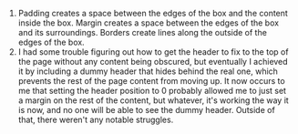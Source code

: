 1. Padding creates a space between the edges of the box and the content inside
the box. Margin creates a space between the edges of the box and its surroundings.
Borders create lines along the outside of the edges of the box.
2. I had some trouble figuring out how to get the header to fix to the top of the
page without any content being obscured, but eventually I achieved it by including
a dummy header that hides behind the real one, which prevents the rest of the page
content from moving up. It now occurs to me that setting the header position to
0 probably allowed me to just set a margin on the rest of the content, but
whatever, it's working the way it is now, and no one will be able to see the
dummy header. Outside of that, there weren't any notable struggles.
